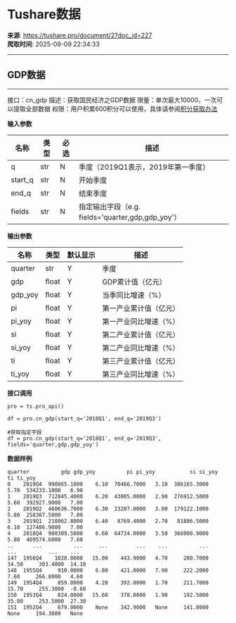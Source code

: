 # Tushare数据

**来源**: https://tushare.pro/document/2?doc_id=227  
**爬取时间**: 2025-08-09 22:34:33

---

## GDP数据

---

接口：cn\_gdp
描述：获取国民经济之GDP数据
限量：单次最大10000，一次可以提取全部数据
权限：用户积累600积分可以使用，具体请参阅[积分获取办法](https://tushare.pro/document/1?doc_id=13)

**输入参数**

| 名称 | 类型 | 必选 | 描述 |
| --- | --- | --- | --- |
| q | str | N | 季度（2019Q1表示，2019年第一季度） |
| start\_q | str | N | 开始季度 |
| end\_q | str | N | 结束季度 |
| fields | str | N | 指定输出字段（e.g. fields='quarter,gdp,gdp\_yoy'） |

**输出参数**

| 名称 | 类型 | 默认显示 | 描述 |
| --- | --- | --- | --- |
| quarter | str | Y | 季度 |
| gdp | float | Y | GDP累计值（亿元） |
| gdp\_yoy | float | Y | 当季同比增速（%） |
| pi | float | Y | 第一产业累计值（亿元） |
| pi\_yoy | float | Y | 第一产业同比增速（%） |
| si | float | Y | 第二产业累计值（亿元） |
| si\_yoy | float | Y | 第二产业同比增速（%） |
| ti | float | Y | 第三产业累计值（亿元） |
| ti\_yoy | float | Y | 第三产业同比增速（%） |

**接口调用**

```
pro = ts.pro_api()

df = pro.cn_gdp(start_q='2018Q1', end_q='2019Q3')

#获取指定字段
df = pro.cn_gdp(start_q='2018Q1', end_q='2019Q3', fields='quarter,gdp,gdp_yoy')
```

**数据样例**

```
quarter          gdp gdp_yoy          pi pi_yoy           si si_yoy           ti ti_yoy
0    2019Q4  990865.1000    6.10  70466.7000   3.10  386165.3000   5.70  534233.1000   6.90
1    2019Q3  712845.4000    6.20  43005.0000   2.90  276912.5000   5.60  392927.9000   7.00
2    2019Q2  460636.7000    6.30  23207.0000   3.00  179122.1000   5.80  258307.5000   7.00
3    2019Q1  218062.8000    6.40   8769.4000   2.70   81806.5000   6.10  127486.9000   7.00
4    2018Q4  900309.5000    6.60  64734.0000   3.50  366000.9000   5.80  469574.6000   7.60
..      ...          ...     ...         ...    ...          ...    ...          ...    ...
147  1956Q4    1028.0000   15.00    443.9000   4.70     280.7000  34.50     303.4000  14.10
148  1955Q4     910.0000    6.80    421.0000   7.90     222.2000   7.60     266.8000   4.60
149  1954Q4     859.0000    4.20    392.0000   1.70     211.7000  15.70     255.3000  -0.60
150  1953Q4     824.0000   15.60    378.0000   1.90     192.5000  35.80     253.5000  27.30
151  1952Q4     679.0000    None    342.9000   None     141.8000   None     194.3000   None
```
